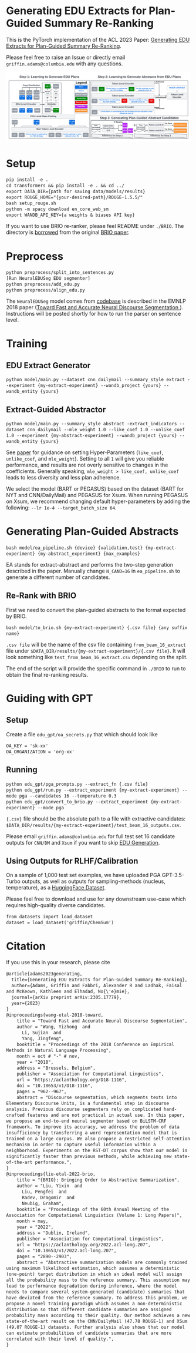 # Generating EDU Extracts for Plan-Guided Summary Re-Ranking

This is the PyTorch implementation of the ACL 2023 Paper: [Generating EDU Extracts for Plan-Guided Summary Re-Ranking](https://arxiv.org/abs/2305.17779).

Please feel free to raise an Issue or directly email `griffin.adams@columbia.edu` with any questions.

![diagram](static/EDU_PGA_Diagram.png)

# Setup

```
pip install -e .
cd transformers && pip install -e . && cd ../
export DATA_DIR={path for saving data/models/results}
export ROUGE_HOME="{your-desired-path}/ROUGE-1.5.5/"
bash setup_rouge.sh
python -m spacy download en_core_web_sm
export WANDB_API_KEY={a weights & biases API key}
```

If you want to use BRIO re-ranker, please feel README under `./BRIO`. The directory is [borrowed](https://github.com/yixinL7/BRIO) from the original [BRIO paper](https://arxiv.org/abs/2203.16804).

# Preprocess

```angular2html
python preprocess/split_into_sentences.py
[Run NeuralEDUSeg EDU segmenter]
python preprocess/add_edu.py
python preprocess/align_edu.py
```

The `NeuralEDUSeg` model comes from [codebase](https://github.com/PKU-TANGENT/NeuralEDUSeg) is described in the EMNLP 2018 paper ([Toward Fast and Accurate Neural Discourse Segmentation
](https://aclanthology.org/D18-1116/)). Instructions will be posted shortly for how to run the parser on sentence level.

# Training

## EDU Extract Generator

```angular2html
python model/main.py --dataset cnn_dailymail --summary_style extract --experiment {my-extract-experiment} --wandb_project {yours} --wandb_entity {yours}
```

## Extract-Guided Abstractor

```angular2html
python model/main.py --summary_style abstract -extract_indicators --dataset cnn_dailymail --mle_weight 1.0 --like_coef 1.0 --unlike_coef 1.0 --experiment {my-abstract-experiment} --wandb_project {yours} --wandb_entity {yours}
```

See [paper](https://arxiv.org/abs/2305.17779) for guidance on setting Hyper-Parameters (`like_coef`, `unlike_coef`, and `mle_weight`). Setting to all `1` will give you reliable performance, and results are not overly sensitive to changes in the coefficients. Generally speaking, `mle_weight > like_coef, unlike_coef` leads to less diversity and less plan adherence.

We select the model (BART or PEGASUS) based on the dataset (BART for NYT and CNN/DailyMail) and PEGASUS for Xsum. When running PEGASUS on Xsum, we recommend changing default hyper-parameters by adding the following: `--lr 1e-4 --target_batch_size 64`.

# Generating Plan-Guided Abstracts

```angular2html
bash model/ea_pipeline.sh {device} {validation,test} {my-extract-experiment} {my-abstract_experiment} {max_examples}
```

EA stands for extract-abstract and performs the two-step generation described in the paper. Manually change `N_CAND=16` in `ea_pipeline.sh` to generate a different number of candidates.

## Re-Rank with BRIO

First we need to convert the plan-guided abstracts to the format expected by BRIO.

```angular2html
bash model/to_brio.sh {my-extract-experiment} {.csv file} {any suffix name}
```

`.csv file` will be the name of the csv file containing `from_beam_16_extract` file under `$DATA_DIR/results/{my-extract-experiment}/{.csv file}`. It will look something like `test_from_beam_16_extract.csv` depending on the split.

The end of the script will provide the specific command in `./BRIO` to run to obtain the final re-ranking results.

# Guiding with GPT

## Setup

Create a file `edu_gpt/oa_secrets.py` that which should look like

```angular2html
OA_KEY = 'sk-xx'
OA_ORGANIZATION = 'org-xx'
```

## Running

```
python edu_gpt/pga_prompts.py --extract_fn {.csv file}
python edu_gpt/run.py --extract_experiment {my-extract-experiment} --mode pga --candidates 16 --temperature 0.3
python edu_gpt/convert_to_brio.py --extract_experiment {my-extract-experiment} --mode pga
```

`{.csv}` file should be the absolute path to a file with extractive candidates: `$DATA_DIR/results/{my-extract-experiment}/test_beam_16_outputs.csv`.

Please email `griffin.adams@columbia.edu` for full test set 16 candidate outputs for `CNN/DM` and `Xsum` if you want to skip [EDU Generation](#EDU-Extract-Generator).

## Using Outputs for RLHF/Calibration

On a sample of 1,000 test set examples, we have uploaded PGA GPT-3.5-Turbo outputs, as well as outputs for sampling-methods (nucleus, temperature), as a [HuggingFace Dataset](https://huggingface.co/datasets/griffin/ChemSum).

Please feel free to download and use for any downstream use-case which requires high-quality diverse candidates.

```angular2html
from datasets import load_dataset
dataset = load_dataset('griffin/ChemSum')
```

# Citation

If you use this in your research, please cite

```
@article{adams2023generating,
  title={Generating EDU Extracts for Plan-Guided Summary Re-Ranking},
  author={Adams, Griffin and Fabbri, Alexander R and Ladhak, Faisal and McKeown, Kathleen and Elhadad, No{\'e}mie},
  journal={arXiv preprint arXiv:2305.17779},
  year={2023}
}
@inproceedings{wang-etal-2018-toward,
    title = "Toward Fast and Accurate Neural Discourse Segmentation",
    author = "Wang, Yizhong  and
      Li, Sujian  and
      Yang, Jingfeng",
    booktitle = "Proceedings of the 2018 Conference on Empirical Methods in Natural Language Processing",
    month = oct # "-" # nov,
    year = "2018",
    address = "Brussels, Belgium",
    publisher = "Association for Computational Linguistics",
    url = "https://aclanthology.org/D18-1116",
    doi = "10.18653/v1/D18-1116",
    pages = "962--967",
    abstract = "Discourse segmentation, which segments texts into Elementary Discourse Units, is a fundamental step in discourse analysis. Previous discourse segmenters rely on complicated hand-crafted features and are not practical in actual use. In this paper, we propose an end-to-end neural segmenter based on BiLSTM-CRF framework. To improve its accuracy, we address the problem of data insufficiency by transferring a word representation model that is trained on a large corpus. We also propose a restricted self-attention mechanism in order to capture useful information within a neighborhood. Experiments on the RST-DT corpus show that our model is significantly faster than previous methods, while achieving new state-of-the-art performance.",
}
@inproceedings{liu-etal-2022-brio,
    title = "{BRIO}: Bringing Order to Abstractive Summarization",
    author = "Liu, Yixin  and
      Liu, Pengfei  and
      Radev, Dragomir  and
      Neubig, Graham",
    booktitle = "Proceedings of the 60th Annual Meeting of the Association for Computational Linguistics (Volume 1: Long Papers)",
    month = may,
    year = "2022",
    address = "Dublin, Ireland",
    publisher = "Association for Computational Linguistics",
    url = "https://aclanthology.org/2022.acl-long.207",
    doi = "10.18653/v1/2022.acl-long.207",
    pages = "2890--2903",
    abstract = "Abstractive summarization models are commonly trained using maximum likelihood estimation, which assumes a deterministic (one-point) target distribution in which an ideal model will assign all the probability mass to the reference summary. This assumption may lead to performance degradation during inference, where the model needs to compare several system-generated (candidate) summaries that have deviated from the reference summary. To address this problem, we propose a novel training paradigm which assumes a non-deterministic distribution so that different candidate summaries are assigned probability mass according to their quality. Our method achieves a new state-of-the-art result on the CNN/DailyMail (47.78 ROUGE-1) and XSum (49.07 ROUGE-1) datasets. Further analysis also shows that our model can estimate probabilities of candidate summaries that are more correlated with their level of quality.",
}
```